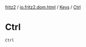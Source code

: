 [fritz2](../../index.md) / [io.fritz2.dom.html](../index.md) / [Keys](index.md) / [Ctrl](./-ctrl.md)

# Ctrl

`Ctrl`